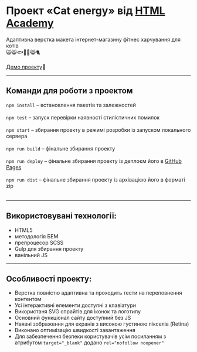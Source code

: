 # Проект «Cat energy» від [HTML Academy](https://htmlacademy.ru/)
Адаптивна верстка макета інтернет-магазину фітнес харчування для котів<br>:scream_cat::smile_cat::fish::fork_and_knife::poultry_leg::joy_cat::cat2:<br><br>
[Демо проекту](https://romanstashuk.github.io/cat-energy/):link:
____

## Команди для роботи з проектом
`npm install` – встановлення пакетів та залежностей<br><br>
`npm test` – запуск перевірки наявності стилістичних помилок<br><br>
`npm start` – збирання проекту в режимі розробки із запуском локального сервера<br><br>
`npm run build` – фінальне збирання проекту <br><br>
`npm run deploy` – фінальне збирання проекту із деплоєм його в [GitHub Pages](https://pages.github.com)<br><br>
`npm run dist` – фінальне збирання проекту із архівацією його в форматі zip<br><br>
____

## Використовувані технології: <br>
- HTML5
- методологія БЕМ
- препроцесор SCSS
- Gulp для збирання проекту
- ванільний JS
____
## Особливості проекту: <br>
- Верстка повністю адаптивна та проходить тести на переповнення контентом
- Усі інтерактивні елементи доступні з клавіатури
- Використаня SVG спрайтів для іконок та логотипу
- Основний функціонал сайту доступний без JS
- Наявні зображення для екранів з високою густиною пікселів (Retina)
- Виконано оптимізацію швидкості завантаження
- Для забезпечення безпеки користувачів усім посиланням з атрибутом `target="_blank"` додано `rel="nofollow noopener"`
